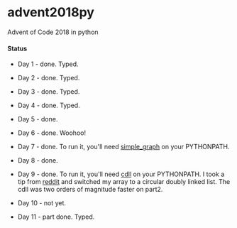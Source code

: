 # advent2018py
Advent of Code 2018 in python

#### Status

* Day 1 - done. Typed.

* Day 2 - done. Typed.

* Day 3 - done. Typed.

* Day 4 - done. Typed.

* Day 5 - done.

* Day 6 - done. Woohoo!

* Day 7 - done. To run it, you'll need [simple_graph](https://github.com/bfollek/simple_graph) on your PYTHONPATH.

* Day 8 - done.

* Day 9 - done. To run it, you'll need [cdll](https://github.com/bfollek/cdll) on your PYTHONPATH. I took a tip from [reddit](https://www.reddit.com/r/adventofcode/comments/a4j11i/2018_day_9_part_2_strategy_help/) and switched my array to a circular doubly linked list. The cdll was two orders of magnitude faster on part2.

* Day 10 - not yet.

* Day 11 - part done. Typed.
